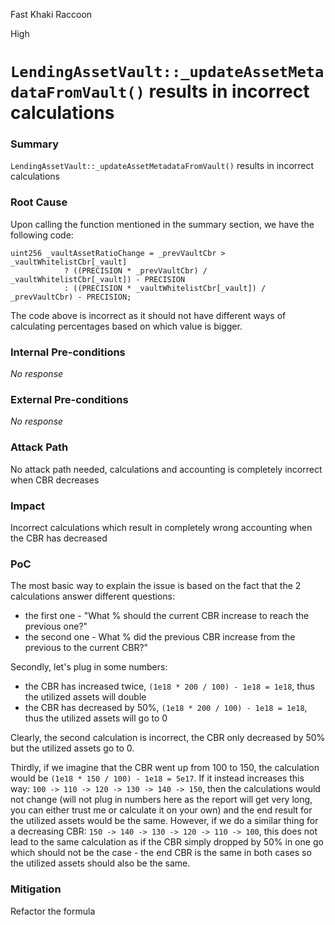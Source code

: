 Fast Khaki Raccoon

High

# `LendingAssetVault::_updateAssetMetadataFromVault()` results in incorrect calculations

### Summary

`LendingAssetVault::_updateAssetMetadataFromVault()` results in incorrect calculations

### Root Cause

Upon calling the function mentioned in the summary section, we have the following code:
```solidity
uint256 _vaultAssetRatioChange = _prevVaultCbr > _vaultWhitelistCbr[_vault]
            ? ((PRECISION * _prevVaultCbr) / _vaultWhitelistCbr[_vault]) - PRECISION
            : ((PRECISION * _vaultWhitelistCbr[_vault]) / _prevVaultCbr) - PRECISION;
```
The code above is incorrect as it should not have different ways of calculating percentages based on which value is bigger.

### Internal Pre-conditions

_No response_

### External Pre-conditions

_No response_

### Attack Path

No attack path needed, calculations and accounting is completely incorrect when CBR decreases

### Impact

Incorrect calculations which result in completely wrong accounting when the CBR has decreased

### PoC

The most basic way to explain the issue is based on the fact that the 2 calculations answer different questions:
- the first one - "What % should the current CBR increase to reach the previous one?"
- the second one - What % did the previous CBR increase from the previous to the current CBR?"

Secondly, let's plug in some numbers:
- the CBR has increased twice, `(1e18 * 200 / 100) - 1e18 = 1e18`, thus the utilized assets will double
- the CBR has decreased by 50%, `(1e18 * 200 / 100) - 1e18 = 1e18`, thus the utilized assets will go to 0

Clearly, the second calculation is incorrect, the CBR only decreased by 50% but the utilized assets go to 0.

Thirdly, if we imagine that the CBR went up from 100 to 150, the calculation would be `(1e18 * 150 / 100) - 1e18 = 5e17`. If it instead increases this way: `100 -> 110 -> 120 -> 130 -> 140 -> 150`, then the calculations would not change (will not plug in numbers here as the report will get very long, you can either trust me or calculate it on your own) and the end result for the utilized assets would be the same. However, if we do a similar thing for a decreasing CBR: `150 -> 140 -> 130 -> 120 -> 110 -> 100`, this does not lead to the same calculation as if the CBR simply dropped by 50% in one go which should not be the case - the end CBR is the same in both cases so the utilized assets should also be the same.

### Mitigation

Refactor the formula